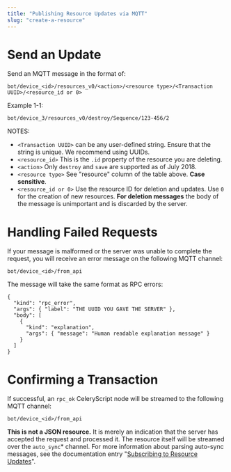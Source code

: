```yaml
---
title: "Publishing Resource Updates via MQTT"
slug: "create-a-resource"
---
```


# Send an Update

Send an MQTT message in the format of:

```
bot/device_<id>/resources_v0/<action>/<resource type>/<Transaction UUID>/<resource_id or 0>
```

Example 1-1:

```
bot/device_3/resources_v0/destroy/Sequence/123-456/2
```

NOTES:

 * `<Transaction UUID>` can be any user-defined string. Ensure that the string is unique. We recommend using UUIDs.
 * `<resource_id>` This is the `.id` property of the resource you are deleting.
 * `<action>` Only `destroy` and `save` are supported as of July 2018.
 * `<resource type>` See "resource" column of the table above. **Case sensitive**.
 * `<resource_id or 0>` Use the resource ID for deletion and updates. Use `0` for the creation of new resources.
**For deletion messages** the body of the message is unimportant and is discarded by the server.

# Handling Failed Requests

If your message is malformed or the server was unable to complete the request, you will receive an error message on the following MQTT channel:

```
bot/device_<id>/from_api
```

The message will take the same format as RPC errors:

```
{
  "kind": "rpc_error",
  "args": { "label": "THE UUID YOU GAVE THE SERVER" },
  "body": [
    {
      "kind": "explanation",
      "args": { "message": "Human readable explanation message" }
    }
  ]
}
```

# Confirming a Transaction

If successful, an `rpc_ok` CeleryScript node will be streamed to the following MQTT channel:

```
bot/device_<id>/from_api
```

**This is not a JSON resource.** It is merely an indication that the server has accepted the request and processed it. The resource itself will be streamed over the `auto_sync`* channel. For more information about parsing auto-sync messages, see the documentation entry "[Subscribing to Resource Updates](realtime-updates-auto-sync.md)".
